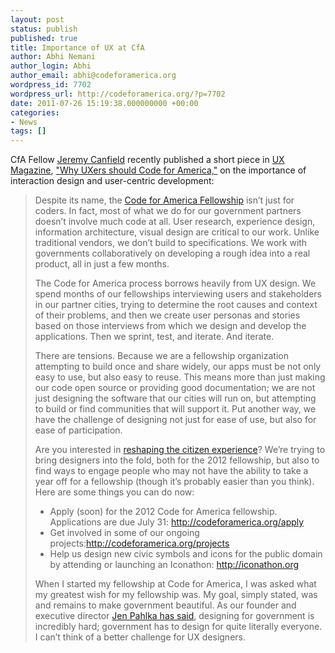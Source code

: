 ```yaml
---
layout: post
status: publish
published: true
title: Importance of UX at CfA
author: Abhi Nemani
author_login: Abhi
author_email: abhi@codeforamerica.org
wordpress_id: 7702
wordpress_url: http://codeforamerica.org/?p=7702
date: 2011-07-26 15:19:38.000000000 +00:00
categories:
- News
tags: []
---
```

CfA Fellow <a href="http://codeforamerica.org/author/jeremy">Jeremy Canfield</a> recently published a short piece in <a href="http://uxmag.com">UX Magazine</a>, <a href="http://uxmag.com/short-news/why-uxers-should-join-code-for-america">"Why UXers should Code for America,"</a> on the importance of interaction design and user-centric development:

<blockquote>Despite its name, the <a href="http://codeforamerica.org/fellows/" target="_blank">Code for America Fellowship</a> isn’t just for coders. In fact, most of what we do for our government partners doesn’t involve much code at all. User research, experience design, information architecture, visual design are critical to our work. Unlike traditional vendors, we don’t build to specifications. We work with governments collaboratively on developing a rough idea into a real product, all in just a few months.

The Code for America process borrows heavily from UX design. We spend months of our fellowships interviewing users and stakeholders in our partner cities, trying to determine the root causes and context of their problems, and then we create user personas and stories based on those interviews from which we design and develop the applications. Then we sprint, test, and iterate. And iterate.

There are tensions. Because we are a fellowship organization attempting to build once and share widely, our apps must be not only easy to use, but also easy to reuse. This means more than just making our code open source or providing good documentation; we are not just designing the software that our cities will run on, but attempting to build or find communities that will support it. Put another way, we have the challenge of designing not just for ease of use, but also for ease of participation.

Are you interested in <a href="http://uxmag.com/strategy/the-citizen-experience-needs-us" target="_blank">reshaping the citizen experience</a>? We’re trying to bring designers into the fold, both for the 2012 fellowship, but also to find ways to engage people who may not have the ability to take a year off for a fellowship (though it’s probably easier than you think). Here are some things you can do now:
<ul>
	<li>Apply (soon) for the 2012 Code for America fellowship. Applications are due July 31: <a href="http://codeforamerica.org/apply" target="_blank">http://codeforamerica.org/apply</a></li>
	<li>Get involved in some of our ongoing projects:<a href="http://codeforamerica.org/projects" target="_blank">http://codeforamerica.org/projects</a></li>
	<li>Help us design new civic symbols and icons for the public domain by attending or launching an Iconathon: <a href="http://iconathon.org/" target="_blank">http://iconathon.org</a></li>
</ul>
When I started my fellowship at Code for America, I was asked what my greatest wish for my fellowship was. My goal, simply stated, was and remains to make government beautiful. As our founder and executive director <a href="http://codeforamerica.org/2011/06/16/on-diversity/" target="_blank">Jen Pahlka has said</a>, designing for government is incredibly hard; government has to design for quite literally everyone. I can’t think of a better challenge for UX designers.</blockquote>
